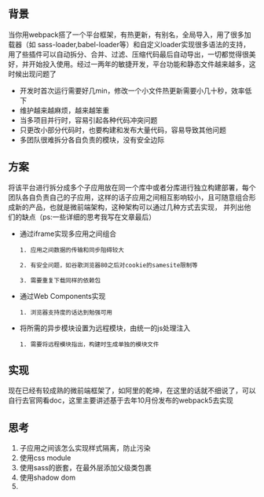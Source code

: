 ## 背景
当你用webpack搭了一个平台框架，有热更新，有别名，全局导入，用了很多加载器（如 sass-loader,babel-loader等）和自定义loader实现很多语法的支持，用了些插件可以自动拆分、合并、过滤、压缩代码最后自动导出，一切都觉得很美好，并开始投入使用。经过一两年的敏捷开发，平台功能和静态文件越来越多，这时候出现问题了
- 开发时首次运行需要好几min，修改一个小文件热更新需要小几十秒，效率低下
- 维护越来越麻烦，越来越笨重
- 当多项目并行时，容易引起各种代码冲突问题
- 只更改小部分代码时，也要构建和发布大量代码，容易导致其他问题
- 多团队很难拆分各自负责的模块，没有安全边际

## 方案
将该平台进行拆分成多个子应用放在同一个库中或者分库进行独立构建部署，每个团队各自负责自己的子应用，这样的话子应用之间相互影响较小，且可随意组合形成新的产品，也就是微前端架构，这种架构可以通过几种方式去实现， 并列出他们的缺点（ps:一些详细的思考我写在文章最后）

- 通过iframe实现多应用之间组合   
  
  `1. 应用之间数据的传输和同步阻碍较大  `

  `2. 有安全问题，如谷歌浏览器80之后对cookie的samesite限制等  `

  `3. 需要重复下载同样的依赖包  `

- 通过Web Components实现  
  
  `1. 浏览器支持度的话达到勉强可用`
  
- 将所需的异步模块设置为远程模块，由统一的js处理注入 
 
  `1. 需要将远程模块指出，构建时生成单独的模块文件`

## 实现
现在已经有较成熟的微前端框架了，如阿里的乾坤，在这里的话就不细说了，可以自行去官网看doc，这里主要讲述基于去年10月份发布的webpack5去实现


## 思考
1. 子应用之间该怎么实现样式隔离，防止污染  
  1. 使用css module
  2. 使用sass的嵌套，在最外层添加父级类包裹
  3. 使用shadow dom
2. 
